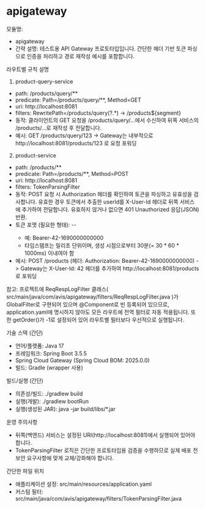 # apigateway

모듈명:
- apigateway
- 간략 설명: 테스트용 API Gateway 프로토타입입니다. 간단한 헤더 기반 토큰 파싱으로 인증을 처리하고 경로 재작성 예시를 포함합니다.

라우트별 규칙 설명

1) product-query-service
- path: /products/query/**
- predicate: Path=/products/query/**, Method=GET
- uri: http://localhost:8081
- filters: RewritePath=/products/query(?<segment>.*) -> /products${segment}
- 동작: 클라이언트의 GET 요청을 /products/query/...에서 수신하여 뒤쪽 서비스의 /products/...로 재작성 후 전달합니다.
- 예시: GET /products/query/123 -> Gateway는 내부적으로 http://localhost:8081/products/123 로 요청 포워딩

2) product-service
- path: /products/**
- predicate: Path=/products/**, Method=POST
- uri: http://localhost:8081
- filters: TokenParsingFilter
- 동작: POST 요청 시 Authorization 헤더를 확인하여 토큰을 파싱하고 유효성을 검사합니다. 유효한 경우 토큰에서 추출한 userId를 X-User-Id 헤더로 뒤쪽 서비스에 추가하여 전달합니다. 유효하지 않거나 없으면 401 Unauthorized 응답(JSON) 반환.
- 토큰 포맷 (필요한 형태): <prefix>-<userId>-<timestampMillis>
  - 예: Bearer-42-1690000000000
  - 타임스탬프는 밀리초 단위이며, 생성 시점으로부터 30분(= 30 * 60 * 1000ms) 이내여야 함
- 예시: POST /products  (헤더: Authorization: Bearer-42-1690000000000) -> Gateway는 X-User-Id: 42 헤더를 추가하여 http://localhost:8081/products 로 포워딩

참고: 프로젝트에 ReqRespLogFilter 클래스( src/main/java/com/avis/apigateway/filters/ReqRespLogFilter.java )가 GlobalFilter로 구현되어 있으며 @Component로 빈 등록되어 있으므로, application.yaml에 명시하지 않아도 모든 라우트에 전역 필터로 자동 적용됩니다. 또한 getOrder()가 -1로 설정되어 있어 라우트별 필터보다 우선적으로 실행됩니다.

기술 스택 (간단)
- 언어/플랫폼: Java 17
- 프레임워크: Spring Boot 3.5.5
- Spring Cloud Gateway (Spring Cloud BOM: 2025.0.0)
- 빌드: Gradle (wrapper 사용)

빌드/실행 (간단)
- 의존성/빌드: ./gradlew build
- 실행(개발): ./gradlew bootRun
- 실행(생성된 JAR): java -jar build/libs/*.jar

운영 주의사항
- 뒤쪽(백엔드) 서비스는 설정된 URI(http://localhost:8081)에서 실행되어 있어야 합니다.
- TokenParsingFilter 로직은 간단한 프로토타입용 검증을 수행하므로 실제 배포 전 보안 요구사항에 맞게 교체/강화해야 합니다.

간단한 파일 위치
- 애플리케이션 설정: src/main/resources/application.yaml
- 커스텀 필터: src/main/java/com/avis/apigateway/filters/TokenParsingFilter.java
